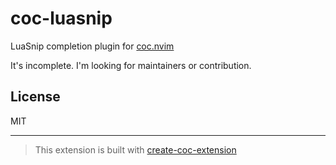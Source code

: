 # coc-luasnip

LuaSnip completion plugin for [coc.nvim](https://github.com/neoclide/coc.nvim)

It's incomplete. I'm looking for maintainers or contribution.

## License

MIT

---

> This extension is built with [create-coc-extension](https://github.com/fannheyward/create-coc-extension)
